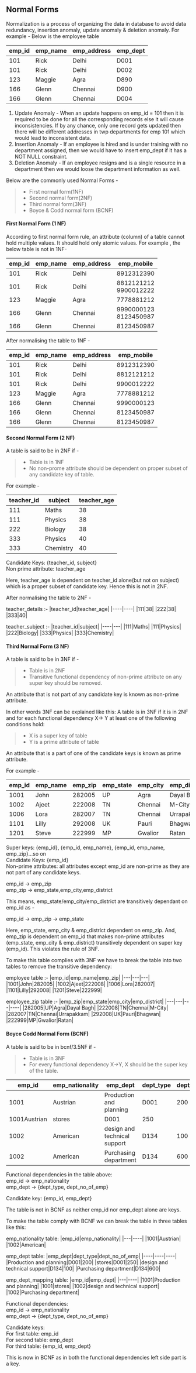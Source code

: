 ## Normal Forms

Normalization is a process of organizing the data in database to avoid data redundancy, insertion anomaly, update anomaly & deletion anomaly. 
For example - Below is the employee table 

|emp_id|emp_name|emp_address|emp_dept|
|----|----|----|----|
|101|Rick|Delhi|D001|
|101|Rick|Delhi|D002|
|123|Maggie|Agra|D890|
|166|Glenn|Chennai|D900|
|166|Glenn|Chennai|D004|

1. Update Anomaly - When an update happens on emp_id = 101 then it is required to be done for all the corresponding records else it will cause inconsistencies. If by any chance, only one record gets updated then there will be different addresses in twp departments for emp 101 which would lead to inconsistent data.
2. Insertion Anomaly - If an employee is hired and is under training with no department assigned, then we would have to insert emp_dept if it has a NOT NULL constraint. 
3. Deletion Anomaly - If an employee resigns and is a single resource in a department then we would loose the department information as well.

Below are the commonly used Normal Forms -


> - First normal form(1NF)
> - Second normal form(2NF)
> - Third normal form(3NF)
> - Boyce & Codd normal form (BCNF)

#### First Normal Form (1 NF)

According to first normal form rule, an attribute (column) of a table cannot hold multiple values. It should hold only atomic values.
For example , the below table is not in 1NF-

|emp_id|emp_name|emp_address|emp_mobile|
|----|----|----|----|
|101|Rick|Delhi|8912312390|
|101|Rick|Delhi|8812121212<br/>9900012222|
|123|Maggie|Agra|7778881212|
|166|Glenn|Chennai|9990000123<br/>8123450987|
|166|Glenn|Chennai|8123450987|

After normalising the table to 1NF -

|emp_id|emp_name|emp_address|emp_mobile|
|----|----|----|----|
|101|Rick|Delhi|8912312390|
|101|Rick|Delhi|8812121212|
|101|Rick|Delhi|9900012222|
|123|Maggie|Agra|7778881212|
|166|Glenn|Chennai|9990000123|
|166|Glenn|Chennai|8123450987|
|166|Glenn|Chennai|8123450987|

#### Second Normal Form (2 NF)

A table is said to be in 2NF if - 

> - Table is in 1NF
> - No non-prome attribute should be dependent on proper subset of any candidate key of table.

For example - 

|teacher_id|subject|teacher_age|
|----|---|----|
|111|Maths|38|
|111|Physics|38|
|222|Biology|38|
|333|Physics|40|
|333|Chemistry|40|

Candidate Keys: {teacher_id, subject}<br/>
Non prime attribute: teacher_age

Here, teacher_age is dependent on teacher_id alone(but not on subject) which is a proper subset of candidate key. Hence this is not in 2NF.

After normalising the table to 2NF -

teacher_details :-
|teacher_id|teacher_age|
|----|----|
|111|38|
|222|38|
|333|40|

teacher_subject :-
|teacher_id|subject|
|----|---|
|111|Maths|
|111|Physics|
|222|Biology|
|333|Physics|
|333|Chemistry|

#### Third Normal Form (3 NF)

A table is said to be in 3NF if - 

> - Table is in 2NF
> - Transitive functional dependency of non-prime attribute on any super key should be removed.

An attribute that is not part of any candidate key is known as non-prime attribute.

In other words 3NF can be explained like this: A table is in 3NF if it is in 2NF and for each functional dependency X-> Y at least one of the following conditions hold:

> - X is a super key of table
> - Y is a prime attribute of table

An attribute that is a part of one of the candidate keys is known as prime attribute.

For example - 

|emp_id|emp_name|emp_zip|emp_state|emp_city|emp_district|
|----|-----|-----|----|----|----|
|1001|John|282005|UP|Agra|Dayal Bagh|
|1002|Ajeet|222008|TN|Chennai|M-City|
|1006|Lora|282007|TN|Chennai|Urrapakkam|
|1101|Lilly|292008|UK|Pauri|Bhagwan|
|1201|Steve|222999|MP|Gwalior|Ratan|

Super keys: {emp_id}, {emp_id, emp_name}, {emp_id, emp_name, emp_zip}…so on<br/>
Candidate Keys: {emp_id}<br/>
Non-prime attributes: all attributes except emp_id are non-prime as they are not part of any candidate keys.

emp_id -> emp_zip<br/>
emp_zip -> emp_state,emp_city,emp_district

This means, emp_state/emp_city/emp_district are transitively dependant on emp_id as - 

emp_id -> emp_zip -> emp_state

Here, emp_state, emp_city & emp_district dependent on emp_zip. And, emp_zip is dependent on emp_id that makes non-prime attributes (emp_state, emp_city & emp_district) transitively dependent on super key (emp_id). This violates the rule of 3NF.

To make this table complies with 3NF we have to break the table into two tables to remove the transitive dependency:

employee table :-
|emp_id|emp_name|emp_zip|
|---|---|---|
|1001|John|282005|
|1002|Ajeet|222008|
|1006|Lora|282007|
|1101|Lilly|292008|
|1201|Steve|222999|

employee_zip table :-
|emp_zip|emp_state|emp_city|emp_district|
|---|---|---|----|
|282005|UP|Agra|Dayal Bagh|
|222008|TN|Chennai|M-City|
|282007|TN|Chennai|Urrapakkam|
|292008|UK|Pauri|Bhagwan|
|222999|MP|Gwalior|Ratan|

#### Boyce Codd Normal Form (BCNF)

A table is said to be in bcnf/3.5NF if - 

> - Table is in 3NF
> - For every functional dependency X->Y, X should be the super key of the table.

|emp_id|emp_nationality|emp_dept|dept_type|dept_no_of_emp|
|---|----|-----|----|----|
|1001|Austrian|Production and planning|D001|200|
|1001Austrian|stores|D001|250|
|1002|American|design and technical support|D134|100|
|1002|American|Purchasing department|D134|600|

Functional dependencies in the table above:<br/>
emp_id -> emp_nationality<br/>
emp_dept -> {dept_type, dept_no_of_emp}

Candidate key: {emp_id, emp_dept}

The table is not in BCNF as neither emp_id nor emp_dept alone are keys.

To make the table comply with BCNF we can break the table in three tables like this:

emp_nationality table:
|emp_id|emp_nationality|
|---|----|
|1001|Austrian|
|1002|American|

emp_dept table:
|emp_dept|dept_type|dept_no_of_emp|
|----|----|----|
|Production and planning|D001|200|
|stores|D001|250|
|design and technical support|D134|100|
|Purchasing department|D134|600|

emp_dept_mapping table:
|emp_id|emp_dept|
|---|----|
|1001|Production and planning|
|1001|stores|
|1002|design and technical support|
|1002|Purchasing department|

Functional dependencies:<br/>
emp_id -> emp_nationality<br/>
emp_dept -> {dept_type, dept_no_of_emp}

Candidate keys:<br/>
For first table: emp_id<br/>
For second table: emp_dept<br/>
For third table: {emp_id, emp_dept}

This is now in BCNF as in both the functional dependencies left side part is a key.
